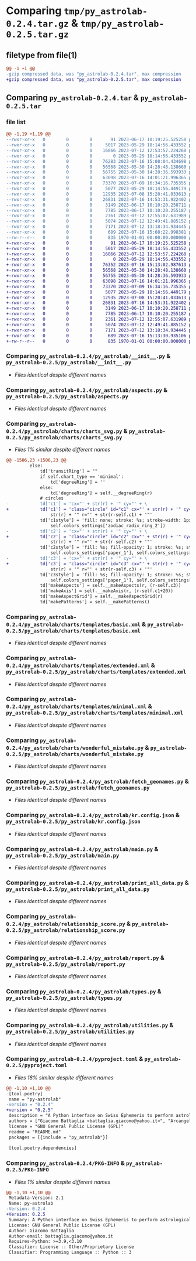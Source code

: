 # Comparing `tmp/py_astrolab-0.2.4.tar.gz` & `tmp/py_astrolab-0.2.5.tar.gz`

## filetype from file(1)

```diff
@@ -1 +1 @@
-gzip compressed data, was "py_astrolab-0.2.4.tar", max compression
+gzip compressed data, was "py_astrolab-0.2.5.tar", max compression
```

## Comparing `py_astrolab-0.2.4.tar` & `py_astrolab-0.2.5.tar`

### file list

```diff
@@ -1,19 +1,19 @@
--rwxr-xr-x   0        0        0       91 2023-06-17 10:19:25.525258 py_astrolab-0.2.4/README.md
--rwxr-xr-x   0        0        0     5017 2023-05-29 18:14:56.433552 py_astrolab-0.2.4/py_astrolab/__init__.py
--rwxr-xr-x   0        0        0    16866 2023-07-12 12:53:57.224268 py_astrolab-0.2.4/py_astrolab/aspects.py
--rwxr-xr-x   0        0        0        0 2023-05-29 18:14:56.433552 py_astrolab-0.2.4/py_astrolab/charts/__init__.py
--rwxr-xr-x   0        0        0    76283 2023-07-16 15:08:04.434698 py_astrolab-0.2.4/py_astrolab/charts/charts_svg.py
--rwxr-xr-x   0        0        0    56568 2023-05-30 14:28:48.138660 py_astrolab-0.2.4/py_astrolab/charts/templates/basic.xml
--rwxr-xr-x   0        0        0    56755 2023-05-30 14:28:36.593933 py_astrolab-0.2.4/py_astrolab/charts/templates/extended.xml
--rwxr-xr-x   0        0        0    63098 2023-07-16 14:01:21.996365 py_astrolab-0.2.4/py_astrolab/charts/templates/minimal.xml
--rwxr-xr-x   0        0        0    73370 2023-07-09 16:34:16.735355 py_astrolab-0.2.4/py_astrolab/charts/wonderful_mistake.py
--rwxr-xr-x   0        0        0     5077 2023-05-29 18:14:56.449179 py_astrolab-0.2.4/py_astrolab/fetch_geonames.py
--rwxr-xr-x   0        0        0    12935 2023-07-08 15:20:41.033613 py_astrolab-0.2.4/py_astrolab/kr.config.json
--rwxr-xr-x   0        0        0    26831 2023-07-16 14:53:31.922402 py_astrolab-0.2.4/py_astrolab/main.py
--rwxr-xr-x   0        0        0     3149 2023-06-17 10:10:20.258711 py_astrolab-0.2.4/py_astrolab/print_all_data.py
--rwxr-xr-x   0        0        0     7785 2023-06-17 10:10:20.255187 py_astrolab-0.2.4/py_astrolab/relationship_score.py
--rwxr-xr-x   0        0        0     2361 2023-07-12 12:55:07.631989 py_astrolab-0.2.4/py_astrolab/report.py
--rwxr-xr-x   0        0        0     5074 2023-07-12 12:49:41.885152 py_astrolab-0.2.4/py_astrolab/types.py
--rwxr-xr-x   0        0        0     7171 2023-07-12 13:18:34.934445 py_astrolab-0.2.4/py_astrolab/utilities.py
--rwxr-xr-x   0        0        0      689 2023-07-16 15:08:22.998381 py_astrolab-0.2.4/pyproject.toml
--rw-r--r--   0        0        0      835 1970-01-01 00:00:00.000000 py_astrolab-0.2.4/PKG-INFO
+-rwxr-xr-x   0        0        0       91 2023-06-17 10:19:25.525258 py_astrolab-0.2.5/README.md
+-rwxr-xr-x   0        0        0     5017 2023-05-29 18:14:56.433552 py_astrolab-0.2.5/py_astrolab/__init__.py
+-rwxr-xr-x   0        0        0    16866 2023-07-12 12:53:57.224268 py_astrolab-0.2.5/py_astrolab/aspects.py
+-rwxr-xr-x   0        0        0        0 2023-05-29 18:14:56.433552 py_astrolab-0.2.5/py_astrolab/charts/__init__.py
+-rwxr-xr-x   0        0        0    76352 2023-07-16 15:13:02.987613 py_astrolab-0.2.5/py_astrolab/charts/charts_svg.py
+-rwxr-xr-x   0        0        0    56568 2023-05-30 14:28:48.138660 py_astrolab-0.2.5/py_astrolab/charts/templates/basic.xml
+-rwxr-xr-x   0        0        0    56755 2023-05-30 14:28:36.593933 py_astrolab-0.2.5/py_astrolab/charts/templates/extended.xml
+-rwxr-xr-x   0        0        0    63098 2023-07-16 14:01:21.996365 py_astrolab-0.2.5/py_astrolab/charts/templates/minimal.xml
+-rwxr-xr-x   0        0        0    73370 2023-07-09 16:34:16.735355 py_astrolab-0.2.5/py_astrolab/charts/wonderful_mistake.py
+-rwxr-xr-x   0        0        0     5077 2023-05-29 18:14:56.449179 py_astrolab-0.2.5/py_astrolab/fetch_geonames.py
+-rwxr-xr-x   0        0        0    12935 2023-07-08 15:20:41.033613 py_astrolab-0.2.5/py_astrolab/kr.config.json
+-rwxr-xr-x   0        0        0    26831 2023-07-16 14:53:31.922402 py_astrolab-0.2.5/py_astrolab/main.py
+-rwxr-xr-x   0        0        0     3149 2023-06-17 10:10:20.258711 py_astrolab-0.2.5/py_astrolab/print_all_data.py
+-rwxr-xr-x   0        0        0     7785 2023-06-17 10:10:20.255187 py_astrolab-0.2.5/py_astrolab/relationship_score.py
+-rwxr-xr-x   0        0        0     2361 2023-07-12 12:55:07.631989 py_astrolab-0.2.5/py_astrolab/report.py
+-rwxr-xr-x   0        0        0     5074 2023-07-12 12:49:41.885152 py_astrolab-0.2.5/py_astrolab/types.py
+-rwxr-xr-x   0        0        0     7171 2023-07-12 13:18:34.934445 py_astrolab-0.2.5/py_astrolab/utilities.py
+-rwxr-xr-x   0        0        0      689 2023-07-16 15:13:30.935106 py_astrolab-0.2.5/pyproject.toml
+-rw-r--r--   0        0        0      835 1970-01-01 00:00:00.000000 py_astrolab-0.2.5/PKG-INFO
```

### Comparing `py_astrolab-0.2.4/py_astrolab/__init__.py` & `py_astrolab-0.2.5/py_astrolab/__init__.py`

 * *Files identical despite different names*

### Comparing `py_astrolab-0.2.4/py_astrolab/aspects.py` & `py_astrolab-0.2.5/py_astrolab/aspects.py`

 * *Files identical despite different names*

### Comparing `py_astrolab-0.2.4/py_astrolab/charts/charts_svg.py` & `py_astrolab-0.2.5/py_astrolab/charts/charts_svg.py`

 * *Files 1% similar despite different names*

```diff
@@ -1506,23 +1506,23 @@
         else:
             td['transitRing'] = ""
             if self.chart_type == 'minimal':
                 td['degreeRing'] = ''
             else:
                 td['degreeRing'] = self.__degreeRing(r)
             # circles
-            td['c1'] = 'cx="' + str(r) + '" cy="' + \
+            td['c1'] = 'class="circle" id="c1" cx="' + str(r) + '" cy="' + \
                 str(r) + '" r="' + str(r-self.c1) + '"'
             td['c1style'] = 'fill: none; stroke: %s; stroke-width: 1px; ' % (
                 self.colors_settings['zodiac_radix_ring_2'])
-            td['c2'] = 'cx="' + str(r) + '" cy="' + \
+            td['c2'] = 'class="circle" id="c2" cx="' + str(r) + '" cy="' + \
                 str(r) + '" r="' + str(r-self.c2) + '"'
             td['c2style'] = 'fill: %s; fill-opacity: 1; stroke: %s; stroke-opacity:.4; stroke-width: 1px' % (
                 self.colors_settings['paper_1'], self.colors_settings['zodiac_radix_ring_1'])
-            td['c3'] = 'cx="' + str(r) + '" cy="' + \
+            td['c3'] = 'class="circle" id="c3" cx="' + str(r) + '" cy="' + \
                 str(r) + '" r="' + str(r-self.c3) + '"'
             td['c3style'] = 'fill: %s; fill-opacity: 1; stroke: %s; stroke-width: 1px' % (
                 self.colors_settings['paper_1'], self.colors_settings['zodiac_radix_ring_0'])
             td['makeAspects'] = self.__makeAspects(r, (r-self.c3))
             td['makeAxis'] = self.__makeAxis(r, (r-self.c1+20))
             td['makeAspectGrid'] = self.__makeAspectGrid(r)
             td['makePatterns'] = self.__makePatterns()
```

### Comparing `py_astrolab-0.2.4/py_astrolab/charts/templates/basic.xml` & `py_astrolab-0.2.5/py_astrolab/charts/templates/basic.xml`

 * *Files identical despite different names*

### Comparing `py_astrolab-0.2.4/py_astrolab/charts/templates/extended.xml` & `py_astrolab-0.2.5/py_astrolab/charts/templates/extended.xml`

 * *Files identical despite different names*

### Comparing `py_astrolab-0.2.4/py_astrolab/charts/templates/minimal.xml` & `py_astrolab-0.2.5/py_astrolab/charts/templates/minimal.xml`

 * *Files identical despite different names*

### Comparing `py_astrolab-0.2.4/py_astrolab/charts/wonderful_mistake.py` & `py_astrolab-0.2.5/py_astrolab/charts/wonderful_mistake.py`

 * *Files identical despite different names*

### Comparing `py_astrolab-0.2.4/py_astrolab/fetch_geonames.py` & `py_astrolab-0.2.5/py_astrolab/fetch_geonames.py`

 * *Files identical despite different names*

### Comparing `py_astrolab-0.2.4/py_astrolab/kr.config.json` & `py_astrolab-0.2.5/py_astrolab/kr.config.json`

 * *Files identical despite different names*

### Comparing `py_astrolab-0.2.4/py_astrolab/main.py` & `py_astrolab-0.2.5/py_astrolab/main.py`

 * *Files identical despite different names*

### Comparing `py_astrolab-0.2.4/py_astrolab/print_all_data.py` & `py_astrolab-0.2.5/py_astrolab/print_all_data.py`

 * *Files identical despite different names*

### Comparing `py_astrolab-0.2.4/py_astrolab/relationship_score.py` & `py_astrolab-0.2.5/py_astrolab/relationship_score.py`

 * *Files identical despite different names*

### Comparing `py_astrolab-0.2.4/py_astrolab/report.py` & `py_astrolab-0.2.5/py_astrolab/report.py`

 * *Files identical despite different names*

### Comparing `py_astrolab-0.2.4/py_astrolab/types.py` & `py_astrolab-0.2.5/py_astrolab/types.py`

 * *Files identical despite different names*

### Comparing `py_astrolab-0.2.4/py_astrolab/utilities.py` & `py_astrolab-0.2.5/py_astrolab/utilities.py`

 * *Files identical despite different names*

### Comparing `py_astrolab-0.2.4/pyproject.toml` & `py_astrolab-0.2.5/pyproject.toml`

 * *Files 18% similar despite different names*

```diff
@@ -1,10 +1,10 @@
 [tool.poetry]
 name = "py-astrolab"
-version = "0.2.4"
+version = "0.2.5"
 description = "A Python interface on Swiss Ephemeris to perform astrological calculations"
 authors = ["Giacomo Battaglia <battaglia.giacomo@yahoo.it>", "Arcangelo Massari <arcangelomas@gmail.com>"]
 license = "GNU General Public License (GPL)"
 readme = "README.md"
 packages = [{include = "py_astrolab"}]
 
 [tool.poetry.dependencies]
```

### Comparing `py_astrolab-0.2.4/PKG-INFO` & `py_astrolab-0.2.5/PKG-INFO`

 * *Files 1% similar despite different names*

```diff
@@ -1,10 +1,10 @@
 Metadata-Version: 2.1
 Name: py-astrolab
-Version: 0.2.4
+Version: 0.2.5
 Summary: A Python interface on Swiss Ephemeris to perform astrological calculations
 License: GNU General Public License (GPL)
 Author: Giacomo Battaglia
 Author-email: battaglia.giacomo@yahoo.it
 Requires-Python: >=3.9,<3.10
 Classifier: License :: Other/Proprietary License
 Classifier: Programming Language :: Python :: 3
```

